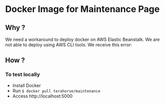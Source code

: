 # Docker Image for Maintenance Page
## Why ?
We need a workaround to deploy docker on AWS Elastic Beanstalk.
We are not able to deploy using AWS CLI tools. We receive this error:

## How ?
### To test locally
* Install Docker
* Run `$ docker pull terahorse/maintenance` 
* Access http://localhost:5000 


